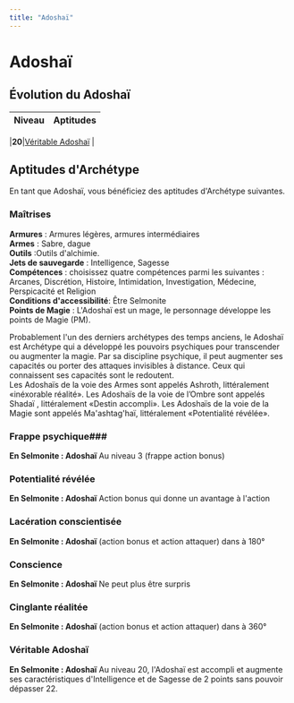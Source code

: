 ```yaml
---
title: "Adoshaï"
---
```

# Adoshaï

## Évolution du Adoshaï

|Niveau|Aptitudes|
|:-:|:-:|

|**20**|[Véritable Adoshaï](#veritable-adoshai) |

## Aptitudes d'Archétype
En tant que Adoshaï, vous bénéficiez des aptitudes d'Archétype suivantes.

### Maîtrises
**Armures** :  Armures légères, armures intermédiaires   
**Armes** : Sabre, dague  
**Outils** :Outils d'alchimie.     
**Jets de sauvegarde** : Intelligence, Sagesse    
**Compétences** : choisissez quatre compétences parmi les suivantes : Arcanes, Discrétion, Histoire, Intimidation, Investigation, Médecine, Perspicacité et Religion    
**Conditions d'accessibilité**: Être Selmonite    
**Points de Magie** : L'Adoshaï est un mage, le personnage développe les points de Magie (PM).    

Probablement l'un des derniers archétypes des temps anciens, le Adoshaï est Archétype qui a développé les pouvoirs psychiques pour transcender ou augmenter la magie. Par sa discipline psychique, il peut augmenter ses capacités ou porter des attaques invisibles à distance. Ceux qui connaissent ses capacités sont le redoutent.   
Les Adoshaïs de la voie des Armes sont appelés Ashroth, littéralement «inéxorable réalité». Les Adoshaïs de la voie de l’Ombre sont appelés Shadaï , littéralement «Destin accompli». Les Adoshaïs de la voie de la Magie sont appelés Ma'ashtag'haï, littéralement «Potentialité révélée».  

### Frappe psychique###
**En Selmonite : Adoshaï**
Au niveau 3 (frappe action bonus)

### Potentialité révélée
**En Selmonite : Adoshaï**
Action bonus qui donne un avantage à l'action

### Lacération conscientisée
**En Selmonite : Adoshaï**
(action bonus et action attaquer) dans à 180°

### Conscience
**En Selmonite : Adoshaï**
Ne peut plus être surpris

### Cinglante réalitée
**En Selmonite : Adoshaï**
(action bonus et action attaquer) dans à 360°

### Véritable Adoshaï  
**En Selmonite : Adoshaï**
Au niveau 20, l'Adoshaï est accompli et augmente ses caractéristiques d'Intelligence et de Sagesse de 2 points sans pouvoir dépasser 22.  
